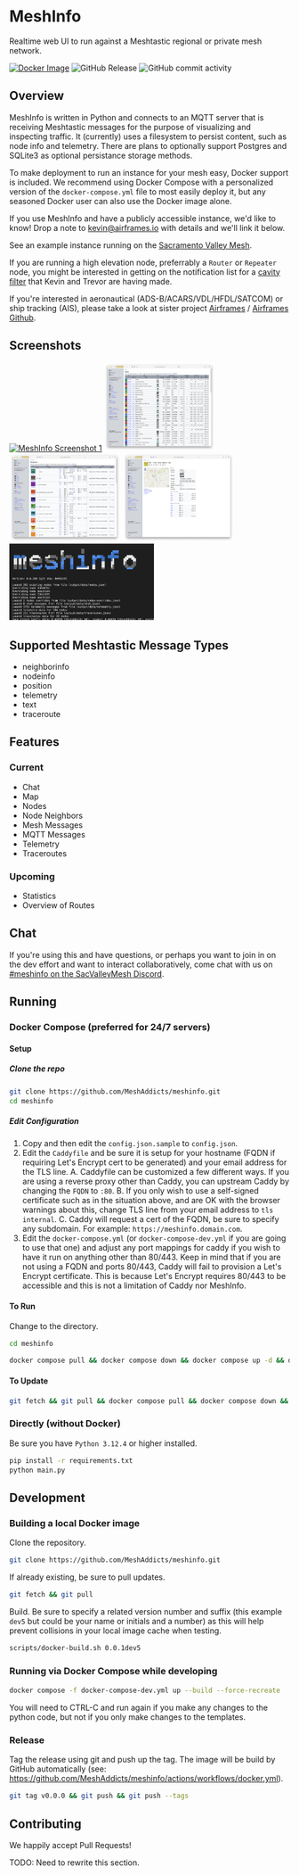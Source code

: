 # MeshInfo

Realtime web UI to run against a Meshtastic regional or private mesh network.

[![Docker Image](https://github.com/MeshAddicts/meshinfo/actions/workflows/docker.yml/badge.svg)](https://github.com/MeshAddicts/meshinfo/actions/workflows/docker.yml) ![GitHub Release](https://img.shields.io/github/v/release/meshaddicts/meshinfo) ![GitHub commit activity](https://img.shields.io/github/commit-activity/t/meshaddicts/meshinfo)

## Overview

MeshInfo is written in Python and connects to an MQTT server that is receiving Meshtastic messages for the purpose of visualizing and inspecting traffic. It (currently) uses a filesystem to persist content, such as node info and telemetry. There are plans to optionally support Postgres and SQLite3 as optional persistance storage methods.

To make deployment to run an instance for your mesh easy, Docker support is included. We recommend using Docker Compose with a personalized version of the `docker-compose.yml` file to most easily deploy it, but any seasoned Docker user can also use the Docker image alone.

If you use MeshInfo and have a publicly accessible instance, we'd like to know! Drop a note to kevin@airframes.io with details and we'll link it below.

See an example instance running on the [Sacramento Valley Mesh](https://svm1.meshinfo.network/nodes.html).

If you are running a high elevation node, preferrably a `Router` or `Repeater` node, you might be interested in getting on the notification list for a [cavity filter](https://shop.airframes.io/products/lora-915mhz-filter) that Kevin and Trevor are having made.

If you're interested in aeronautical (ADS-B/ACARS/VDL/HFDL/SATCOM) or ship tracking (AIS), please take a look at sister project [Airframes](https://airframes.io) / [Airframes Github](https://github.com/airframesio).

## Screenshots

[<img src="meshinfo1.png" alt="MeshInfo Screenshot 1" width="200" />](meshinfo1.png)
[<img src="meshinfo2.png" alt="MeshInfo Screenshot 2" width="200" />](meshinfo2.png)
[<img src="meshinfo3.png" alt="MeshInfo Screenshot 3" width="200" />](meshinfo3.png)
[<img src="meshinfo4.png" alt="MeshInfo Screenshot 4" width="200" />](meshinfo4.png)
[<img src="meshinfo5.png" alt="MeshInfo Screenshot 5" width="260" />](meshinfo5.png)

## Supported Meshtastic Message Types

- neighborinfo
- nodeinfo
- position
- telemetry
- text
- traceroute

## Features

### Current

- Chat
- Map
- Nodes
- Node Neighbors
- Mesh Messages
- MQTT Messages
- Telemetry
- Traceroutes

### Upcoming

- Statistics
- Overview of Routes

## Chat

If you're using this and have questions, or perhaps you want to join in on the dev effort and want to interact collaboratively, come chat with us on [#meshinfo on the SacValleyMesh Discord](https://discord.gg/tj6dADagDJ).

## Running

### Docker Compose (preferred for 24/7 servers)

#### Setup

##### Clone the repo

```sh
git clone https://github.com/MeshAddicts/meshinfo.git
cd meshinfo
```

##### Edit Configuration

1. Copy and then edit the `config.json.sample` to `config.json`. 
2. Edit the `Caddyfile` and be sure it is setup for your hostname (FQDN if requiring Let's Encrypt cert to be generated) and your email address for the TLS line. 
   A. Caddyfile can be customized a few different ways. If you are using a reverse proxy other than Caddy, you can upstream Caddy by changing the `FQDN` to `:80`.
   B. If you only wish to use a self-signed certificate such as in the situation above, and are OK with the browser warnings about this, change TLS line from your email address to `tls internal`.
   C. Caddy will request a cert of the FQDN, be sure to specify any subdomain. For example: `https://meshinfo.domain.com`.   
3. Edit the `docker-compose.yml` (or `docker-compose-dev.yml` if you are going to use that one) and adjust any port mappings for caddy if you wish to have it run on anything other than 80/443. Keep in mind that if you are not using a FQDN and ports 80/443, Caddy will fail to provision a Let's Encrypt certificate. This is because Let's Encrypt requires 80/443 to be accessible and this is not a limitation of Caddy nor MeshInfo.

#### To Run

Change to the directory.

```sh
cd meshinfo
```

```sh
docker compose pull && docker compose down && docker compose up -d && docker compose ps && docker compose logs -f meshinfo
```

#### To Update

```sh
git fetch && git pull && docker compose pull && docker compose down && docker compose up -d && docker compose ps && docker compose logs -f meshinfo
```

### Directly (without Docker)

Be sure you have `Python 3.12.4` or higher installed.

```sh
pip install -r requirements.txt
python main.py
```

## Development

### Building a local Docker image

Clone the repository.

```sh
git clone https://github.com/MeshAddicts/meshinfo.git
```

If already existing, be sure to pull updates.

```sh
git fetch && git pull
```

Build. Be sure to specify a related version number and suffix (this example `dev5` but could be your name or initials and a number) as this will help prevent collisions in your local image cache when testing.

```sh
scripts/docker-build.sh 0.0.1dev5
```

### Running via Docker Compose while developing

```sh
docker compose -f docker-compose-dev.yml up --build --force-recreate
```

You will need to CTRL-C and run again if you make any changes to the python code, but not if you only make changes to
the templates.

### Release

Tag the release using git and push up the tag. The image will be build by GitHub automatically (see: https://github.com/MeshAddicts/meshinfo/actions/workflows/docker.yml).

```sh
git tag v0.0.0 && git push && git push --tags
```

## Contributing

We happily accept Pull Requests!

TODO: Need to rewrite this section.
